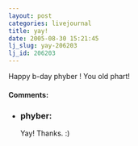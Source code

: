 ```yaml
---
layout: post
categories: livejournal
title: yay!
date: 2005-08-30 15:21:45
lj_slug: yay-206203
lj_id: 206203
---
```

Happy b-day phyber ! You old phart!


<div id="comments"><h4>Comments:</h4><div class="lj-comments"><ul>
<li><h3>phyber: </h3>
<a id="comment-476"></a>
<p>Yay!  Thanks. :)</p>
</li>
</ul></div></div>
